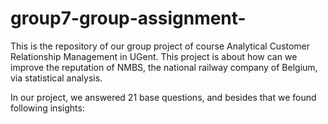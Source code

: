 # group7-group-assignment-

This is the repository of our group project of course Analytical Customer Relationship Management in UGent. This project is about how can we improve the reputation of NMBS, the national railway company of Belgium, via statistical analysis. 

In our project, we answered 21 base questions, and besides that we found following insights:  

